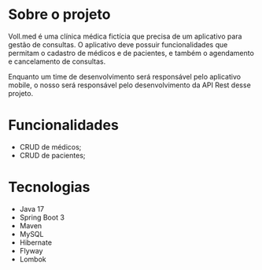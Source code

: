 # Sobre o projeto

Voll.med é uma clínica médica fictícia que precisa de um aplicativo para gestão de consultas. O aplicativo deve possuir funcionalidades que permitam o cadastro de médicos e de pacientes, e também o agendamento e cancelamento de consultas.

Enquanto um time de desenvolvimento será responsável pelo aplicativo mobile, o nosso será responsável pelo desenvolvimento da API Rest desse projeto.

# Funcionalidades

 * CRUD de médicos;
 * CRUD de pacientes;
 
 # Tecnologias
 
* Java 17
* Spring Boot 3
* Maven
* MySQL
* Hibernate
* Flyway
* Lombok
